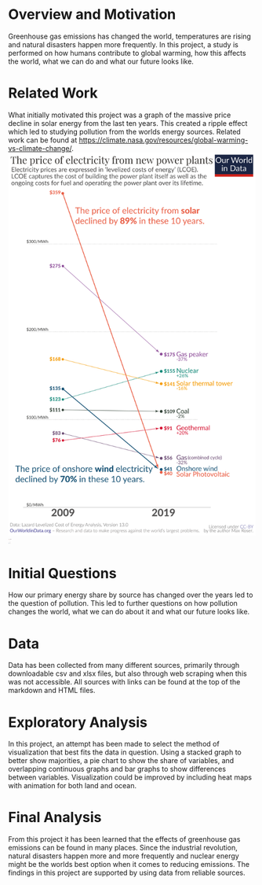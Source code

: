 # Overview and Motivation
Greenhouse gas emissions has changed the world, temperatures are rising and natural disasters happen more frequently. In this project, a study is performed on how humans contribute to global warming, how this affects the world, what we can do and what our future looks like.

# Related Work
What initially motivated this project was a graph of the massive price decline in solar energy from the last ten years. This created a ripple effect which led to studying pollution from the worlds energy sources. Related work can be found at https://climate.nasa.gov/resources/global-warming-vs-climate-change/.
![alt text](images/Price-of-electricity-new-renewables-vs-new-fossil.png)
<img src = "images/Price-of-electricity-new-renewables-vs-new-fossil.png" height = 10>
# Initial Questions
How our primary energy share by source has changed over the years led to the question of pollution. This led to further questions on how pollution changes the world, what we can do about it and what our future looks like.

# Data
Data has been collected from many different sources, primarily through downloadable csv and xlsx files, but also through web scraping when this was not accessible. All sources with links can be found at the top of the markdown and HTML files. 

# Exploratory Analysis
In this project, an attempt has been made to select the method of visualization that best fits the data in question. Using a stacked graph to better show majorities, a pie chart to show the share of variables, and overlapping continuous graphs and bar graphs to show differences between variables. Visualization could be improved by including heat maps with animation for both land and ocean.

# Final Analysis
From this project it has been learned that the effects of greenhouse gas emissions can be found in many places. Since the industrial revolution, natural disasters happen more and more frequently and nuclear energy might be the worlds best option when it comes to reducing emissions. The findings in this project are supported by using data from reliable sources.
